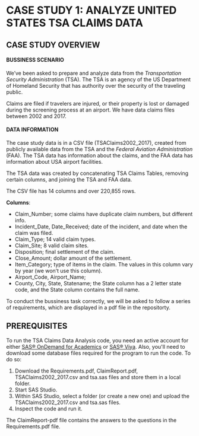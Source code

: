 # CASE STUDY 1: ANALYZE UNITED STATES TSA CLAIMS DATA
## CASE STUDY OVERVIEW
#### BUSSINESS SCENARIO
We’ve been asked to prepare and analyze data from the _Transportation Security Administration_ (TSA). The TSA is an agency of the US Department of Homeland Security that has authority over the security of the traveling public.

Claims are filed if travelers are injured, or their property is lost or damaged during the screening process at an airport. We have data claims files between 2002 and 2017. 
#### DATA INFORMATION
The case study data is in a CSV file (TSAClaims2002_2017), created from publicly available data from the TSA and the _Federal Aviation Administration_ (FAA). The TSA data has information about the claims, and the FAA data has information about USA airport facilities. 

The TSA data was created by concatenating TSA Claims Tables, removing certain columns, and joining the TSA and FAA data. 

The CSV file has 14 columns and over 220,855 rows. 

**Columns**: 
-	Claim_Number; some claims have duplicate claim numbers, but different info. 
-	Incident_Date, Date_Received; date of the incident, and date when the claim was filed. 
-	Claim_Type; 14 valid claim types.
-	Claim_Site; 8 valid claim sites. 
-	Disposition; final settlement of the claim.
-	Close_Amount; dollar amount of the settlement. 
-	Item_Category; type of items in the claim. The values in this column vary by year (we won’t use this column).
-	Airport_Code, Airport_Name;
-	County, City, State, Statename; the State column has a 2 letter state code, and the State column contains the full name. 

To conduct the bussiness task correctly, we will be asked to follow a series of requirements, which are displayed in a pdf file in the repositorty. 

## PREREQUISITES
To run the TSA Claims Data Analysis code, you need an active account for either [SAS® OnDemand for Academics](https://welcome.oda.sas.com) or [SAS® Viya](https://www.sas.com/en_au/software/viya.html). Also, you'll need to download some database files required for the program to run the code. To do so: 

1. Download the Requirements.pdf, ClaimReport.pdf, TSAClaims2002_2017.csv and tsa.sas files and store them in a local folder.
2. Start SAS Studio.
3. Within SAS Studio, select a folder (or create a new one) and upload the TSAClaims2002_2017.csv and tsa.sas files.
4. Inspect the code and run it.

The ClaimReport-pdf file contains the answers to the questions in the Requirements.pdf file.
